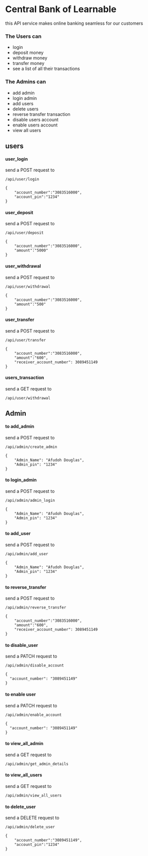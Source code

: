 <h1> Central Bank of Learnable </h1>

<p>this API service makes online banking seamless for our customers</p>

<h3>The Users can</h3> 
<ul>
<li>login</li>
<li>deposit money</li>
<li>withdraw money</li>
<li>transfer money</li>
<li>see a list of all their transactions</li>
</ul>

<h3>The Admins can</h3>
<ul>
<li>add admin</li>
<li>login admin</li>
<li>add users</li>
<li>delete users</li>
<li>reverse transfer transaction</li>
<li>disable users account </li>
<li>enable users account</li>
<li>view all users </li>
</ul>

<h2>users</h2>

<h4>user_login</h4>
send a POST request to 


```
/api/user/login
```

```
{
    "account_number":"3083516000",
    "account_pin":"1234"
}
```

<h4>user_deposit</h4>
send a POST request to 

```
/api/user/deposit
```

```
{
    "account_number":"3083516000",
    "amount":"5000"
}
```

<h4>user_withdrawal</h4>
send a POST request to 

```
/api/user/withdrawal
```

```
{
    "account_number":"3083516000",
    "amount":"500"
}
```

<h4>user_transfer</h4>
send a POST request to

```
/api/user/transfer
```

```
{
    "account_number":"3083516000",
    "amount":"600",
    "receiver_account_number": 3089451149
}
```

<h4>users_transaction</h4>
send a GET request to 

```
/api/user/withdrawal
```


<h2>Admin</h2>

<h4>to add_admin</h4>
send a POST request to 

```
/api/admin/create_admin
```

```
{
    "Admin_Name": "Afudoh Douglas",  
    "Admin_pin": "1234"
}
```

<h4>to login_admin</h4>
send a POST request to 

```
/api/admin/admin_login
```

```
{
    "Admin_Name": "Afudoh Douglas",  
    "Admin_pin": "1234"
}
```

<h4>to add_user</h4>
send a POST request to 

```
/api/admin/add_user
```

```
{
    "Admin_Name": "Afudoh Douglas",  
    "Admin_pin": "1234"
}
```

<h4>to reverse_transfer</h4>
send a POST request to 

```
/api/admin/reverse_transfer
```

```
{
    "account_number":"3083516000",
    "amount":"600",
    "receiver_account_number": 3089451149
}
```

<h4>to disable_user</h4>
send a PATCH request to 

```
/api/admin/disable_account
```

```
{
  "account_number": "3089451149"
}
```

<h4>to enable user</h4>
send a PATCH request to 

```
/api/admin/enable_account
```

```
{
  "account_number": "3089451149"
}
```

<h4>to view_all_admin</h4>
send a  GET request to 

```
/api/admin/get_admin_details
```

<h4>to view_all_users</h4>
send a  GET request to 

```
/api/admin/view_all_users
```

<h4>to delete_user</h4>
send a DELETE request to 

```
/api/admin/delete_user
```
```
{
    "account_number":"3089451149",
    "account_pin":"1234"
}
```
